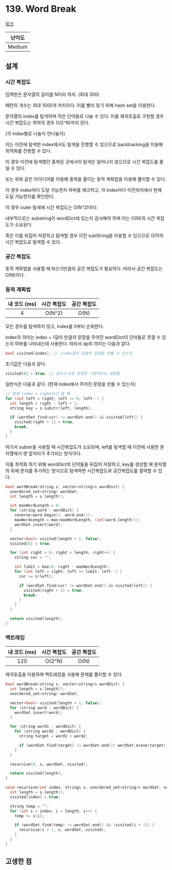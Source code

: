 # 139. Word Break

[링크](https://leetcode.com/problems/word-break/)

| 난이도 |
| :----: |
| Medium |

## 설계

### 시간 복잡도

입력받은 문자열의 길이를 N이라 하자. (최대 300)

패턴의 개수는 최대 1000개 까지이다. 이를 빨리 찾기 위해 hash set을 이용한다.

문자열의 index를 탐색하며 작은 단어들로 나눌 수 있다. 이를 재귀호출로 구현할 경우 시간 복잡도는 최악의 경우 O(2^N)까지 된다.

(각 index별로 나눌지 안나눌지)

이는 이전에 탐색한 index에서도 탐색을 진행할 수 있으므로 backtracking을 이용해 최적화를 진행할 수 있다.

이 경우 이전에 탐색했던 중복된 곳에서의 탐색은 일어나지 않으므로 시간 복잡도를 줄일 수 있다.

또는 위와 같은 아이디어를 이용해 중복을 줄이는 동적 계획법을 이용해 풀이할 수 있다.

이 경우 index마다 도달 가능한지 여부를 체크하고, 각 index마다 이전위치에서 현재 도달 가능한지를 확인한다.

이 경우 outer 탐새에 시간 복잡도는 O(N^2)이다.

내부적으로는 substring이 wordDict에 있는지 검사해야 하며 이는 O(N)의 시간 복잡도가 소요된다.

혹은 이를 뒤집어 저장하고 탐색할 경우 이전 subString을 이용할 수 있으므로 O(1)의 시간 복잡도로 탐색할 수 있다.

### 공간 복잡도

동적 계획법을 사용할 때 N크기만큼의 공간 복잡도가 필요하다. 따라서 공간 복잡도는 O(N)이다.

### 동적 계획법

| 내 코드 (ms) | 시간 복잡도 | 공간 복잡도 |
| :----------: | :---------: | :---------: |
|      4       |   O(N^2)    |    O(N)     |

모든 경우를 탐색하지 않고, index를 0부터 순회한다.

index의 의미는 index + 1길이 만큼의 문장을 주어진 wordDict의 단어들로 쪼갤 수 있는지 여부를 나타내는데 사용한다. 따라서 dp의 의미는 다음과 같다.

```cpp
bool visited[index]; // index길이 만큼의 문장을 만들 수 있는지
```

초기값은 다음과 같다.

```cpp
visited[0] = true; // 길이가 0인 문장은 기본적으로 생성됨
```

일반식은 다음과 같다. (현재 index에서 주어진 문장을 만들 수 있는지)

```cpp
// 현재 index = right라고 할 때
for (int left = right; left >= 0; left--) {
  int length = right - left + 1;
  string key = s.substr(left, length);

  if (wordSet.find(cur) != wordSet.end() && visited[left]) {
    visited[right + 1] = true;
    break;
  }
}
```

여기서 substr을 사용할 때 시간복잡도가 소요되며, left를 탐색할 때 이전에 사용한 문자열에서 맨 앞자리가 추가되는 방식이다.

이를 최적화 하기 위해 wordDict의 단어들을 뒤집어 저장하고, key를 생성할 때 문자열의 뒤에 문자를 추가하는 방식으로 탐색하면 시간복잡도와 공간복잡도를 절약할 수 있다.

```cpp
bool wordBreak(string s, vector<string>& wordDict) {
  unordered_set<string> wordSet;
  int length = s.length();

  int maxWordLength = 0;
  for (string word : wordDict) {
    reverse(word.begin(), word.end());
    maxWordLength = max(maxWordLength, (int)word.length());
    wordSet.insert(word);
  }

  vector<bool> visited(length + 1, false);
  visited[0] = true;

  for (int right = 0; right < length; right++) {
    string cur = "";

    int limit = max(0, right - maxWordLength);
    for (int left = right; left >= limit; left--) {
      cur += s[left];

      if (wordSet.find(cur) != wordSet.end() && visited[left]) {
        visited[right + 1] = true;
        break;
      }
    }
  }

  return visited[length];
}
```

### 백트래킹

| 내 코드 (ms) | 시간 복잡도 | 공간 복잡도 |
| :----------: | :---------: | :---------: |
|     120      |   O(2^N)    |    O(N)     |

재귀호출을 이용하며 백트래킹을 사용해 문제를 풀이할 수 있다.

```cpp
bool wordBreak(string s, vector<string>& wordDict) {
  int length = s.length();
  unordered_set<string> wordSet;

  vector<bool> visited(length + 1, false);
  for (string word : wordDict) {
    wordSet.insert(word);
  }

  for (string word1 : wordDict) {
    for (string word2 : wordDict) {
      string target = word1 + word2;

      if (wordSet.find(target) != wordSet.end()) wordSet.erase(target);
    }
  }

  recursive(0, s, wordSet, visited);

  return visited[length];
}

void recursive(int index, string& s, unordered_set<string>& wordSet, vector<bool>& visited) {
  int length = s.length();
  visited[index] = true;

  string temp = "";
  for (int i = index; i < length; i++) {
    temp += s[i];

    if (wordSet.find(temp) != wordSet.end() && !visited[i + 1]) {
      recursive(i + 1, s, wordSet, visited);
    }
  }
}
```

## 고생한 점

